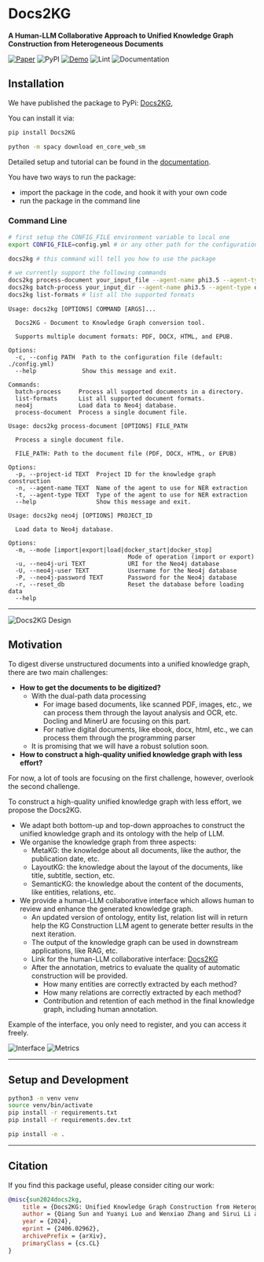 # Docs2KG

**A Human-LLM Collaborative Approach to Unified Knowledge Graph Construction from Heterogeneous Documents**

[![Paper](https://img.shields.io/badge/Paper-View-green?style=flat&logo=adobeacrobatreader)](./files/Docs2KG.v2.pdf)
![PyPI](https://img.shields.io/pypi/v/Docs2KG)
[![Demo](https://img.shields.io/badge/Demo-Available-blue)](https://docs2kg.ai4wa.com/Video/)
![Lint](https://github.com/AI4WA/Docs2KG/actions/workflows/lint.yml/badge.svg)
![Documentation](https://github.com/AI4WA/Docs2KG/actions/workflows/docs.yml/badge.svg)

## Installation

We have published the package to PyPi: [Docs2KG](https://pypi.org/project/Docs2KG/),

You can install it via:

```bash
pip install Docs2KG

python -m spacy download en_core_web_sm
```

Detailed setup and tutorial can be found in the [documentation](https://docs2kg.ai4wa.com/Tutorial/1.GettingStarted/).

You have two ways to run the package:

- import the package in the code, and hook it with your own code
- run the package in the command line

### Command Line

```bash
# first setup the CONFIG_FILE environment variable to local one
export CONFIG_FILE=config.yml # or any other path for the configuration file

docs2kg # this command will tell you how to use the package

# we currently support the following commands
docs2kg process-document your_input_file --agent-name phi3.5 --agent-type ollama --project-id your_project_id
docs2kg batch-process your_input_dir --agent-name phi3.5 --agent-type ollama --project-id your_project_id
docs2kg list-formats # list all the supported formats
```

```text
Usage: docs2kg [OPTIONS] COMMAND [ARGS]...

  Docs2KG - Document to Knowledge Graph conversion tool.

  Supports multiple document formats: PDF, DOCX, HTML, and EPUB.

Options:
  -c, --config PATH  Path to the configuration file (default: ./config.yml)
  --help             Show this message and exit.

Commands:
  batch-process     Process all supported documents in a directory.
  list-formats      List all supported document formats.
  neo4j             Load data to Neo4j database.
  process-document  Process a single document file.
```

```text
Usage: docs2kg process-document [OPTIONS] FILE_PATH

  Process a single document file.

  FILE_PATH: Path to the document file (PDF, DOCX, HTML, or EPUB)

Options:
  -p, --project-id TEXT  Project ID for the knowledge graph construction
  -n, --agent-name TEXT  Name of the agent to use for NER extraction
  -t, --agent-type TEXT  Type of the agent to use for NER extraction
  --help                 Show this message and exit.
```

```text
Usage: docs2kg neo4j [OPTIONS] PROJECT_ID

  Load data to Neo4j database.

Options:
  -m, --mode [import|export|load|docker_start|docker_stop]
                                  Mode of operation (import or export)
  -u, --neo4j-uri TEXT            URI for the Neo4j database
  -U, --neo4j-user TEXT           Username for the Neo4j database
  -P, --neo4j-password TEXT       Password for the Neo4j database
  -r, --reset_db                  Reset the database before loading data
  --help      
```

---

![Docs2KG Design](./images/Docs2KG-Design.jpg)

## Motivation

To digest diverse unstructured documents into a unified knowledge graph, there are two main challenges:

- **How to get the documents to be digitized?**
    - With the dual-path data processing
        - For image based documents, like scanned PDF, images, etc., we can process them through the layout analysis and
          OCR, etc. Docling and MinerU are focusing on this part.
        - For native digital documents, like ebook, docx, html, etc., we can process them through the programming parser
    - It is promising that we will have a robust solution soon.
- **How to construct a high-quality unified knowledge graph with less effort?**

For now, a lot of tools are focusing on the first challenge, however, overlook the second challenge.

To construct a high-quality unified knowledge graph with less effort, we propose the Docs2KG.

- We adapt both bottom-up and top-down approaches to construct the unified knowledge graph and its ontology with the
  help of LLM.
- We organise the knowledge graph from three aspects:
    - MetaKG: the knowledge about all documents, like the author, the publication date, etc.
    - LayoutKG: the knowledge about the layout of the documents, like title, subtitle, section, etc.
    - SemanticKG: the knowledge about the content of the documents, like entities, relations, etc.
- We provide a human-LLM collaborative interface which allows human to review and enhance the generated knowledge graph.
    - An updated version of ontology, entity list, relation list will in return help the KG Construction LLM agent to
      generate better results in the next iteration.
    - The output of the knowledge graph can be used in downstream applications, like RAG, etc.
    - Link for the human-LLM collaborative interface: [Docs2KG](https://docs2kg.kaiaperth.com/)
    - After the annotation, metrics to evaluate the quality of automatic construction will be provided.
        - How many entities are correctly extracted by each method?
        - How many relations are correctly extracted by each method?
        - Contribution and retention of each method in the final knowledge graph, including human annotation.

Example of the interface, you only need to register, and you can access it freely.

![Interface](./images/interface-example.png)
![Metrics](./images/metric-example.png)

---

## Setup and Development

```bash
python3 -m venv venv
source venv/bin/activate
pip install -r requirements.txt
pip install -r requirements.dev.txt

pip install -e .
```

---

## Citation

If you find this package useful, please consider citing our work:

```bibtex
@misc{sun2024docs2kg,
    title = {Docs2KG: Unified Knowledge Graph Construction from Heterogeneous Documents Assisted by Large Language Models},
    author = {Qiang Sun and Yuanyi Luo and Wenxiao Zhang and Sirui Li and Jichunyang Li and Kai Niu and Xiangrui Kong and Wei Liu},
    year = {2024},
    eprint = {2406.02962},
    archivePrefix = {arXiv},
    primaryClass = {cs.CL}
}
```